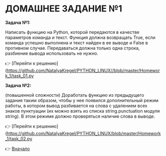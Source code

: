 <a id="return"></a>


# ДОМАШНЕЕ ЗАДАНИЕ №1

**Задача №1:**

Написать функцию на Python, которой передаются в качестве параметров команда и текст.
Функция должна возвращать True, если команда успешно выполнена и текст найден в ее выводе
и False в противном случае. Передаваться должна только одна строка, разбиение вывода использовать не нужно.

:point_right: [Перейти к решению](https://github.com/NatalyaKregel/PYTHON_LINUX//blob/master/Homework_1/task_01.py

**Задача №2:**

(повышенной сложности) 
Доработать функцию из предыдущего задания таким образом,
чтобы у нее появился дополнительный режим работы, в котором вывод разбивается на слова
с удалением всех знаков пунктуации (их можно взять из списка string.punctuation модуля string).
В этом режиме должно проверяться наличие слова в выводе.

:point_right: [Перейти к решению](https://github.com/NatalyaKregel/PYTHON_LINUX/blob/master/Homework_1/task_02.py



:point_right: [Вначало](#return "Вернуться вначало")
